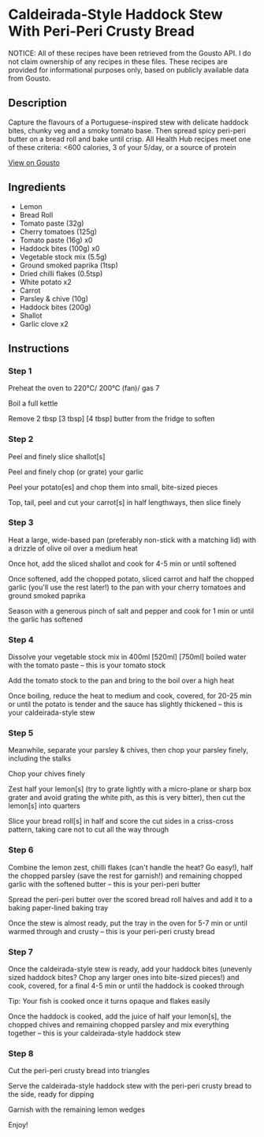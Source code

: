 # Caldeirada-Style Haddock Stew With Peri-Peri Crusty Bread

NOTICE: All of these recipes have been retrieved from the Gousto API. I do not claim ownership of any recipes in these files. These recipes are provided for informational purposes only, based on publicly available data from Gousto.

## Description

Capture the flavours of a Portuguese-inspired stew with delicate haddock bites, chunky veg and a smoky tomato base. Then spread spicy peri-peri butter on a bread roll and bake until crisp. All Health Hub recipes meet one of these criteria: <600 calories, 3 of your 5/day, or a source of protein


[View on Gousto](https://www.gousto.co.uk/recipes/cookbook/caldeirada-style-haddock-stew-and-peri-peri-ciabatta)

## Ingredients

- Lemon
- Bread Roll
- Tomato paste (32g)
- Cherry tomatoes (125g)
- Tomato paste (16g) x0
- Haddock bites (100g) x0
- Vegetable stock mix (5.5g)
- Ground smoked paprika (1tsp)
- Dried chilli flakes (0.5tsp)
- White potato x2
- Carrot
- Parsley & chive (10g)
- Haddock bites (200g)
- Shallot
- Garlic clove x2

## Instructions


### Step 1

Preheat the oven to 220°C/ 200°C (fan)/ gas 7

Boil a full kettle

Remove 2 tbsp <span class="text-purple">[3 tbsp]</span> <span class="text-danger">[4 tbsp]</span> butter from the fridge to soften


### Step 2

Peel and finely slice shallot[s]

Peel and finely chop (or grate) your garlic

Peel your potato[es] and chop them into small, bite-sized pieces

Top, tail, peel and cut your carrot[s] in half lengthways, then slice finely


### Step 3

Heat a large, wide-based pan (preferably non-stick with a matching lid) with a drizzle of olive oil over a medium heat

Once hot, add the sliced shallot and cook for 4-5 min or until softened

Once softened, add the chopped potato, sliced carrot and half the chopped garlic (you'll use the rest later!) to the pan with your cherry tomatoes and ground smoked paprika

Season with a generous pinch of salt and pepper and cook for 1 min or until the garlic has softened


### Step 4

Dissolve your vegetable stock mix in 400ml <span class="text-purple">[520ml] </span><span class="text-danger">[750ml]</span> boiled water with the tomato paste – this is your tomato stock

Add the tomato stock to the pan and bring to the boil over a high heat

Once boiling, reduce the heat to medium and cook, covered, for 20-25 min or until the potato is tender and the sauce has slightly thickened – this is your caldeirada-style stew


### Step 5

Meanwhile, separate your parsley & chives, then chop your parsley finely, including the stalks

Chop your chives finely

Zest half your lemon[s] (try to grate lightly with a micro-plane or sharp box grater and avoid grating the white pith, as this is very bitter), then cut the lemon[s] into quarters

Slice your bread roll[s] in half and score the cut sides in a criss-cross pattern, taking care not to cut all the way through


### Step 6

Combine the lemon zest, chilli flakes (can't handle the heat? Go easy!), half the chopped parsley (save the rest for garnish!) and remaining chopped garlic with the softened butter  – this is your peri-peri butter

Spread the peri-peri butter over the scored bread roll halves and add it to a baking paper-lined baking tray

Once the stew is almost ready, put the tray in the oven for 5-7 min or until warmed through and crusty – this is your peri-peri crusty bread


### Step 7

Once the caldeirada-style stew is ready, add your haddock bites (unevenly sized haddock bites? Chop any larger ones into bite-sized pieces!) and cook, covered, for a final 4-5 min or until the haddock is cooked through

Tip: Your fish is cooked once it turns opaque and flakes easily

Once the haddock is cooked, add the juice of half your lemon[s], the chopped chives and remaining chopped parsley and mix everything together – this is your caldeirada-style haddock stew

### Step 8

Cut the peri-peri crusty bread into triangles

Serve the caldeirada-style haddock stew with the peri-peri crusty bread to the side, ready for dipping

Garnish with the remaining lemon wedges

Enjoy!

